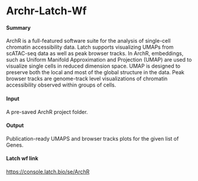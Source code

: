 # Archr-Latch-Wf
#### **Summary**
 ArchR is a full-featured software suite for the analysis of single-cell chromatin accessibility data. Latch supports visualizing UMAPs from scATAC-seq data as well as peak browser tracks. In ArchR, embeddings, such as Uniform Manifold Approximation and Projection (UMAP) are used to visualize single cells in reduced dimension space. UMAP is designed to preserve both the local and most of the global structure in the data. Peak browser tracks are genome-track level visualizations of chromatin accessibility observed within groups of cells. 

#### **Input**
A pre-saved ArchR project folder.

#### **Output**
Publication-ready UMAPS and browser tracks plots for the given list of Genes.

#### **Latch wf link**
https://console.latch.bio/se/ArchR
